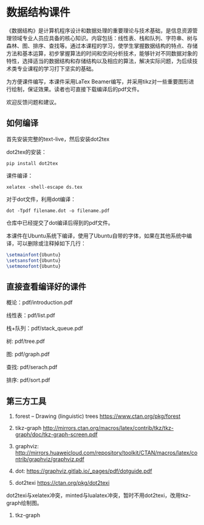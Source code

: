 # 数据结构课件

《数据结构》是计算机程序设计和数据处理的重要理论与技术基础，是信息资源管理领域专业人员应具备的核心知识。内容包括：线性表、栈和队列、字符串、树与森林、图、排序、查找等。通过本课程的学习，使学生掌握数据结构的特点、存储方法和基本运算，初步掌握算法的时间和空间分析技术，能够针对不同数据对象的特性，选择适当的数据结构和存储结构以及相应的算法，解决实际问题，为后续技术类专业课程的学习打下坚实的基础。

为方便课件编写，本课件采用LaTex Beamer编写，并采用tikz对一些重要图形进行绘制，保证效果。读者也可直接下载编译后的pdf文件。

欢迎反馈问题和建议。


## 如何编译

首先安装完整的text-live，然后安装dot2tex

dot2tex的安装：

```
pip install dot2tex
```

课件编译：

```
xelatex -shell-escape ds.tex
```

对于dot文件，利用dot编译：

```
dot -Tpdf filename.dot -o filename.pdf
```
仓库中已经提交了dot编译后得到的pdf文件。

本课件在Ubuntu系统下编译，使用了Ubuntu自带的字体，如果在其他系统中编译，可以删除或注释掉如下几行：

```tex
\setmainfont{Ubuntu}
\setsansfont{Ubuntu}
\setmonofont{Ubuntu}
```

## 直接查看编译好的课件

概论：pdf/introduction.pdf

线性表：pdf/list.pdf

栈+队列：pdf/stack_queue.pdf

树: pdf/tree.pdf

图: pdf/graph.pdf

查找: pdf/serach.pdf

排序: pdf/sort.pdf

## 第三方工具

1. forest – Drawing (linguistic) trees  https://www.ctan.org/pkg/forest

1. tikz-graph http://mirrors.ctan.org/macros/latex/contrib/tkz/tkz-graph/doc/tkz-graph-screen.pdf

1. graphviz: http://mirrors.huaweicloud.com/repository/toolkit/CTAN/macros/latex/contrib/graphviz/graphviz.pdf

1. dot: https://graphviz.gitlab.io/_pages/pdf/dotguide.pdf

1. dot2texi https://ctan.org/pkg/dot2texi

  dot2texi与xelatex冲突，minted与lualatex冲突，暂时不用dot2texi，改用tkz-graph绘制图。

1. tkz-graph
